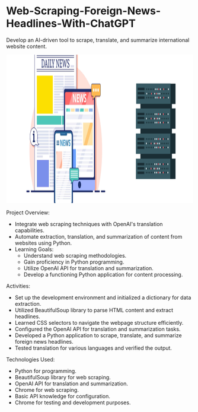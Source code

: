 # Web-Scraping-Foreign-News-Headlines-With-ChatGPT
Develop an AI-driven tool to scrape, translate, and summarize international website content.

<img src = "https://github.com/dhwani123s/gifs/blob/main/Scraping-News-from-News-Sites-Easily-Full-Guide.jpeg" width = 1000 height = 400/>

Project Overview: 
   - Integrate web scraping techniques with OpenAI's translation capabilities.
   - Automate extraction, translation, and summarization of content from websites using Python.
   - Learning Goals:
       - Understand web scraping methodologies.
       - Gain proficiency in Python programming.
       - Utilize OpenAI API for translation and summarization.
       - Develop a functioning Python application for content processing.

Activities:
   - Set up the development environment and initialized a dictionary for data extraction.
   - Utilized BeautifulSoup library to parse HTML content and extract headlines.
   - Learned CSS selectors to navigate the webpage structure efficiently.
   - Configured the OpenAI API for translation and summarization tasks.
   - Developed a Python application to scrape, translate, and summarize foreign news headlines.
   - Tested translation for various languages and verified the output.

Technologies Used:
  - Python for programming.
  - BeautifulSoup library for web scraping.
  - OpenAI API for translation and summarization.
  - Chrome for web scraping.
  - Basic API knowledge for configuration.
  - Chrome for testing and development purposes.

